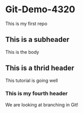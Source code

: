 # Git-Demo-4320

This is my first repo

## This is a subheader
This is the body

## This is a thrid header
This tutorial is going well

### This is my fourth header
We are looking at branching in Git!